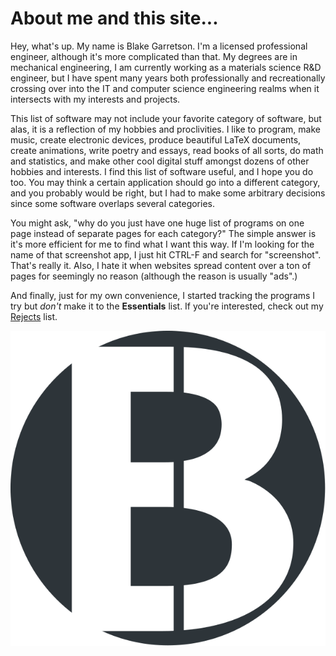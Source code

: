 # About me and this site...

Hey, what's up. My name is Blake Garretson. I'm a licensed professional engineer, although it's more complicated than that. My degrees are in mechanical engineering, I am currently working as a materials science R&D engineer, but I have spent many years both professionally and recreationally crossing over into the IT and computer science engineering realms when it intersects with my interests and projects.

This list of software may not include your favorite category of software, but alas, it is a reflection of my hobbies and proclivities. I like to program, make music, create electronic devices, produce beautiful LaTeX documents, create animations, write poetry and essays, read books of all sorts, do math and statistics, and make other cool digital stuff amongst dozens of other hobbies and interests. I find this list of software useful, and I hope you do too. You may think a certain application should go into a different category, and you probably would be right, but I had to make some arbitrary decisions since some software overlaps several categories.

You might ask, "why do you just have one huge list of programs on one page instead of separate pages for each category?" The simple answer is it's more efficient for me to find what I want this way. If I'm looking for the name of that screenshot app, I just hit CTRL-F and search for "screenshot". That's really it. Also, I hate it when websites spread content over a ton of pages for seemingly no reason (although the reason is usually "ads".)

And finally, just for my own convenience, I started tracking the programs I try but *don't* make it to the **Essentials** list. If you're interested, check out my [Rejects](rejects.html) list.

![](belogoopt.svg)
